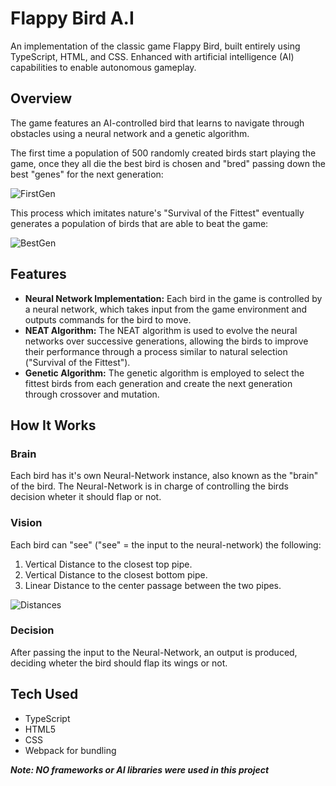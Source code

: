 # Flappy Bird A.I
An implementation of the classic game Flappy Bird, built entirely using TypeScript, HTML, and CSS.
Enhanced with artificial intelligence (AI) capabilities to enable autonomous gameplay. 

## Overview
The game features an AI-controlled bird that learns to navigate through obstacles using a neural network and a genetic algorithm.

The first time a population of 500 randomly created birds start playing the game, once they all die the best bird is chosen and "bred" passing down the best "genes" for the next generation:

![FirstGen](https://github.com/cohen-tal/Flappy-Bird-A.I/assets/157098453/7bc7f142-57c0-450c-a1cc-26a155abdbbe)

This process which imitates nature's "Survival of the Fittest" eventually generates a population of birds that are able to beat the game:

![BestGen](https://github.com/cohen-tal/Flappy-Bird-A.I/assets/157098453/7c5fe6d5-3708-4bef-807d-aa353ff06425)

## Features
-  **Neural Network Implementation:** Each bird in the game is controlled by a neural network, which takes input from the game environment and outputs commands for the bird to move.
-  **NEAT Algorithm:** The NEAT algorithm is used to evolve the neural networks over successive generations, allowing the birds to improve their performance through a process similar to natural selection ("Survival of the Fittest").
-  **Genetic Algorithm:** The genetic algorithm is employed to select the fittest birds from each generation and create the next generation through crossover and mutation.

## How It Works
### Brain
Each bird has it's own Neural-Network instance, also known as the "brain" of the bird. The Neural-Network is in charge of controlling the birds decision wheter it should flap or not.
### Vision
Each bird can "see" ("see" = the input to the neural-network) the following:
1. Vertical Distance to the closest top pipe.
2. Vertical Distance to the closest bottom pipe.
3. Linear Distance to the center passage between the two pipes.

![Distances](https://github.com/cohen-tal/Flappy-Bird-A.I/assets/157098453/5cc4a2af-f2e4-44f2-9eb9-4ce176b0e49e)

### Decision
After passing the input to the Neural-Network, an output is produced, deciding wheter the bird should flap its wings or not.

## Tech Used
- TypeScript
- HTML5
- CSS
- Webpack for bundling
  
 ***Note: NO frameworks or AI libraries were used in this project*** 

